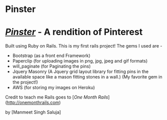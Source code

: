# Pinster

[*Pinster*](http://pinster.herokuapp.com/) - A rendition of Pinterest
=========
Built using Ruby on Rails. This is my first rails project! The gems I used are - 
- Bootstrap (as a front end Framework)
- Paperclip (for uploading images in png, jpg, jpeg and gif formats)
- will_paginate (for Paginating the pins)
- Jquery Masonry (A Jquery grid layout library for fitting pins in the available space like a mason fitting stones in a wall.) (My favorite gem in the project!)
- AWS (for storing my images on Heroku)



Credit to teach me Rails goes to [*One Month Rails*] (http://onemonthrails.com)

by [Manmeet Singh Saluja]
